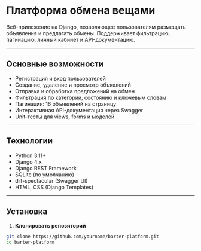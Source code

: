 # Платформа обмена вещами

Веб-приложение на Django, позволяющее пользователям размещать объявления и предлагать обмены. Поддерживает фильтрацию, пагинацию, личный кабинет и API-документацию.

---

## Основные возможности

- Регистрация и вход пользователей
- Создание, удаление и просмотр объявлений
- Отправка и обработка предложений на обмен
- Фильтрация по категории, состоянию и ключевым словам
- Пагинация: 16 объявлений на страницу
- Интерактивная API-документация через Swagger
- Unit-тесты для views, forms и моделей

---

## Технологии

- Python 3.11+
- Django 4.x
- Django REST Framework
- SQLite (по умолчанию)
- drf-spectacular (Swagger UI)
- HTML, CSS (Django Templates)

---

## Установка

1. **Клонировать репозиторий**

```bash
git clone https://github.com/yourname/barter-platform.git
cd barter-platform

